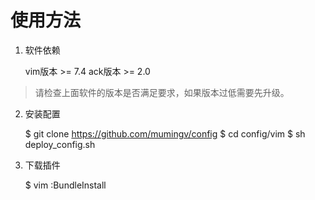 # 使用方法

1. 软件依赖

    vim版本 >= 7.4
    ack版本 >= 2.0

> 请检查上面软件的版本是否满足要求，如果版本过低需要先升级。

2. 安装配置

    $ git clone https://github.com/mumingv/config
    $ cd config/vim
    $ sh deploy_config.sh

3. 下载插件

    $ vim
    :BundleInstall


